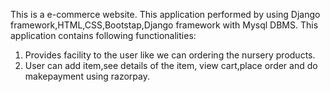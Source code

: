 This is a e-commerce website.
This application performed by using Django framework,HTML,CSS,Bootstap,Django framework with Mysql DBMS.
This application contains following functionalities:
1) Provides facility to the user like we can ordering the nursery products.
2) User can add item,see details of the item, view cart,place order and do makepayment using razorpay.
